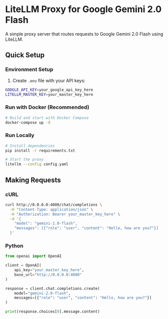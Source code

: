 # LiteLLM Proxy for Google Gemini 2.0 Flash

A simple proxy server that routes requests to Google Gemini 2.0 Flash using LiteLLM.

## Quick Setup

### Environment Setup

1. Create `.env` file with your API keys:
```bash
GOOGLE_API_KEY=your_google_api_key_here
LITELLM_MASTER_KEY=your_master_key_here
```

### Run with Docker (Recommended)

```bash
# Build and start with Docker Compose
docker-compose up -d
```

### Run Locally

```bash
# Install dependencies
pip install -r requirements.txt

# Start the proxy
litellm --config config.yaml
```

## Making Requests

### cURL

```bash
curl http://0.0.0.0:4000/chat/completions \
  -H "Content-Type: application/json" \
  -H "Authorization: Bearer your_master_key_here" \
  -d '{
    "model": "gemini-2.0-flash",
    "messages": [{"role": "user", "content": "Hello, how are you?"}]
  }'
```

### Python

```python
from openai import OpenAI

client = OpenAI(
    api_key="your_master_key_here",
    base_url="http://0.0.0.0:4000"
)

response = client.chat.completions.create(
    model="gemini-2.0-flash",
    messages=[{"role": "user", "content": "Hello, how are you?"}]
)

print(response.choices[0].message.content)